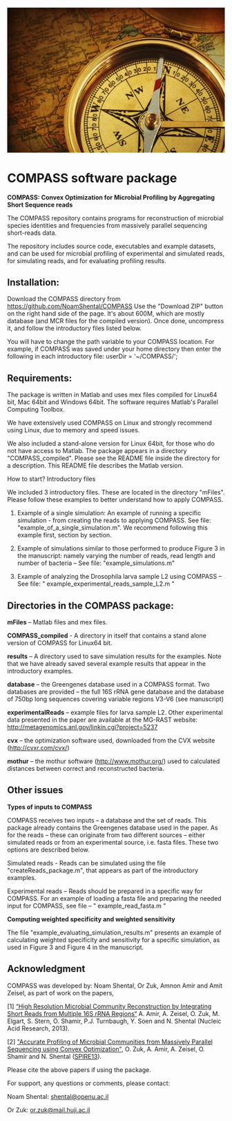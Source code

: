 ![GitHub Logo](compass-1024x682.jpg)

COMPASS software package
========================

**COMPASS: Convex Optimization for Microbial Profiling by Aggregating Short Sequence reads**

The COMPASS repository contains programs for reconstruction of microbial species identities and frequencies from massively parallel sequencing short-reads data.

The repository includes source code, executables and example datasets, and can be used for microbial profiling of experimental and simulated reads, for simulating reads, and for evaluating profiling results.

Installation: 
-------------

Download the COMPASS directory from https://github.com/NoamShental/COMPASS
Use the "Download ZIP" button on the right hand side of the page. It's about 600M, which are mostly database (and MCR files for the compiled version). Once done, uncompress it, and follow the introductory files listed below.

You will have to change the path variable to your COMPASS location. For example, if COMPASS was saved under your home directory then enter the following in each introductory file:
userDir = '~/COMPASS/'; 

Requirements:
-------------
The package is written in Matlab and uses mex files compiled for Linux64 bit, Mac 64bit and Windows 64bit. 
The software requires Matlab's Parallel Computing Toolbox.
 
We have extensively used COMPASS on Linux and strongly recommend using Linux, due to memory and speed issues.


We also included a stand-alone version for Linux 64bit, for those who do not have access to Matlab. The package appears in a directory "COMPASS_compiled". Please see the README file inside the directory for a description. This README file describes the Matlab version.

How to start? Introductory files

We included 3 introductory files. These are located in the directory "mFiles". Please follow these examples to better understand how to apply COMPASS.

1.	Example of a single simulation: An example of running a specific simulation - from creating the reads to applying COMPASS. See file:  "example_of_a_single_simulation.m". We recommend following this example first, section by section.

2.	Example of simulations similar to those performed to produce Figure 3 in the manuscript: namely varying the number of reads, read length and number of bacteria – See file: "example_simulations.m"

3.	Example of analyzing the Drosophila larva sample L2 using COMPASS – See file: " example_experimental_reads_sample_L2.m "  



Directories in the COMPASS package:
-----------------------------------

**mFiles** – Matlab files and mex files.

**COMPASS_compiled** - A directory in itself that contains a stand alone version of COMPASS for Linux64 bit.

**results** – A directory used to save simulation results for the examples. Note that we have already saved several example results that appear in the introductory examples.

**database** – the Greengenes database used in a COMPASS format. Two databases are provided – the full 16S rRNA gene database and the database of 750bp long sequences covering variable regions V3-V6 (see manuscript)

**experimentalReads** –  example files for larva sample L2. Other experimental data presented in the paper are available at the MG-RAST website: http://metagenomics.anl.gov/linkin.cgi?project=5237

**cvx** – the optimization software used, downloaded from the CVX website (http://cvxr.com/cvx/)

**mothur** – the mothur software (http://www.mothur.org/) used to calculated distances between correct and reconstructed bacteria.




Other issues
------------

**Types of inputs to COMPASS**

COMPASS receives two inputs – a database and the set of reads. This package already contains the Greengenes database used in the paper. As for the reads – these can originate from two different sources – either simulated reads or from an experimental source, i.e. fasta files. These two options are described below.

Simulated reads - Reads can be simulated using the file  "createReads_package.m", that appears as part of the introductory examples.

Experimental reads – Reads should be prepared in a specific way for COMPASS. For an example of loading a fasta file and preparing the needed input for COMPASS, see file – " example_read_fasta.m "



**Computing weighted specificity and weighted sensitivity**

The file "example_evaluating_simulation_results.m" presents an example of calculating weighted specificity and sensitivity for a specific simulation, as used in Figure 3 and Figure 4 in the manuscript.


Acknowledgment
--------------

COMPASS was developed by: Noam Shental, Or Zuk, Amnon Amir and Amit Zeisel, as part of work on the papers,

[1] [“High Resolution Microbial Community Reconstruction by Integrating Short Reads from Multiple 16S rRNA Regions“](http://nar.oxfordjournals.org/content/early/2013/11/07/nar.gkt1070.abstract) A. Amir, A. Zeisel, O. Zuk, M. Elgart, S. Stern, O. Shamir, P.J. Turnbaugh, Y. Soen and N. Shental (Nucleic Acid Research, 2013).

[2] ["Accurate Profiling of Microbial Communities from Massively Parallel Sequencing using Convex Optimization"](http://arxiv.org/abs/1309.6919), O. Zuk, A. Amir, A. Zeisel, O. Shamir and N. Shental ([SPIRE13](http://u.cs.biu.ac.il/~porately/spire2013/)).

Please cite the above papers if using the package.

For support, any questions or comments, please contact:

Noam Shental: shental@openu.ac.il

Or Zuk: or.zuk@mail.huji.ac.il


